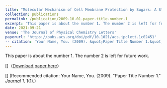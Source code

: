 ```yaml
---
title: "Molecular Mechanism of Cell Membrane Protection by Sugars: A Study of Interfacial H-Bond Networks"
collection: publications
permalink: /publication/2009-10-01-paper-title-number-1
excerpt: 'This paper is about the number 1. The number 2 is left for future work.'
date: 2021-09-21
venue: 'The Journal of Physical Chemistry Letters'
paperurl: 'https://pubs.acs.org/doi/pdf/10.1021/acs.jpclett.1c02451'
-- citation: 'Your Name, You. (2009). &quot;Paper Title Number 1.&quot; <i>Journal 1</i>. 1(1).'
---
```

This paper is about the number 1. The number 2 is left for future work.

[]（[Download paper here](http://academicpages.github.io/files/paper1.pdf)）

[] (Recommended citation: Your Name, You. (2009). "Paper Title Number 1." <i>Journal 1</i>. 1(1).)
